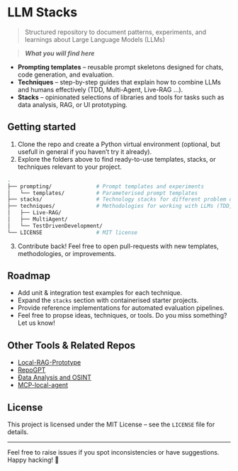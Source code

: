 # LLM Stacks

> Structured repository to document patterns, experiments, and learnings about Large Language Models (LLMs)


> ***What you will find here***

* **Prompting templates** – reusable prompt skeletons designed for chats, code generation, and evaluation.
* **Techniques** – step-by-step guides that explain how to combine LLMs and humans effectively (TDD, Multi-Agent, Live-RAG …).
* **Stacks** – opinionated selections of libraries and tools for tasks such as data analysis, RAG, or UI prototyping.



## Getting started

1. Clone the repo and create a Python virtual environment (optional, but usefull in general if you haven’t try it already).
2. Explore the folders above to find ready-to-use templates, stacks, or techniques relevant to your project.

```bash
.
├── prompting/              # Prompt templates and experiments
│   └── templates/          # Parameterised prompt templates
├── stacks/                 # Technology stacks for different problem domains
├── techniques/             # Methodologies for working with LLMs (TDD, Multi-Agent, Live-RAG, …)
│   ├── Live-RAG/
│   ├── MultiAgent/
│   └── TestDrivenDevelopment/
└── LICENSE                 # MIT license
```

3. Contribute back! Feel free to open pull-requests with new templates, methodologies, or improvements.



## Roadmap

- Add unit & integration test examples for each technique.
- Expand the `stacks` section with containerised starter projects.
- Provide reference implementations for automated evaluation pipelines.
- Feel free to propse ideas, techniques, or tools. Do you miss something? Let us know!

## Other Tools & Related Repos
- [Local-RAG-Prototype](https://github.com/IntrinsicalAI/Local-RAG-Prototype)
- [RepoGPT](https://github.com/MrCabss69/RepoGPT)
- [Ðata Analysis and OSINT](https://github.com/MrCabss69/Sandworm-Spain-04-2025)
- [MCP-local-agent](https://github.com/Intrinsical-AI/MCP-local-agent)


## License

This project is licensed under the MIT License – see the `LICENSE` file for details.

---

Feel free to raise issues if you spot inconsistencies or have suggestions. Happy hacking! 🚀
